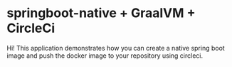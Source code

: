# springboot-native + GraalVM + CircleCi

Hi! This application demonstrates how you can create a native spring boot image and push the docker image to your repository using circleci.
